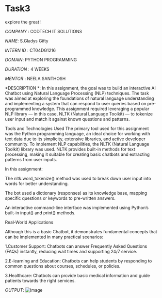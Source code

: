 # Task3
explore the  great !

*COMPANY* : CODTECH IT SOLUTIONS

*NAME*: S.Gladys Gifty

*INTERN ID* : CT04DG1216 

*DOMAIN*: PYTHON PROGRAMMING

*DURATION* : 4 WEEKS

*MENTOR* : NEELA SANTHOSH

*DESCRIPTION *: In this assignment, the goal was to build an interactive AI Chatbot using Natural Language Processing (NLP) techniques. The task was aimed at exploring the foundations of natural language understanding and implementing a system that can respond to user queries based on pre-programmed knowledge. This assignment required leveraging a popular NLP library — in this case, NLTK (Natural Language Toolkit) — to tokenize user input and match it against known questions and patterns.

Tools and Technologies Used
The primary tool used for this assignment was the Python programming language, an ideal choice for working with text data due to its simplicity, extensive libraries, and active developer community. To implement NLP capabilities, the NLTK (Natural Language Toolkit) library was used. NLTK provides built-in methods for text processing, making it suitable for creating basic chatbots and extracting patterns from user inputs.

In this assignment:

The nltk.word_tokenize() method was used to break down user input into words for better understanding.

The bot used a dictionary (responses) as its knowledge base, mapping specific questions or keywords to pre-written answers.

An interactive command-line interface was implemented using Python’s built-in input() and print() methods.

Real-World Applications

Although this is a basic Chatbot, it demonstrates fundamental concepts that can be implemented in many practical scenarios:

1.Customer Support: Chatbots can answer Frequently Asked Questions (FAQs) instantly, reducing wait times and supporting 24/7 service.

2.E-learning and Education: Chatbots can help students by responding to common questions about courses, schedules, or policies.

3.Healthcare: Chatbots can provide basic medical information and guide patients towards the right services.

*OUTPUT*: ![Image](https://github.com/user-attachments/assets/7680e697-8316-4fe5-8fe3-3debeb03bc57)
